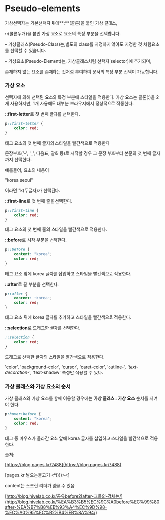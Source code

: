 # Pseudo-elements

가상선택자는 기본선택자 뒤에**:**(콜론)을 붙인 가상 클래스,

**::**(콜론두개)을 붙인 가상 요소로 요소의 특정 부분을 선택합니다.

– 가상클래스(Pseudo-Class)는,별도의 class를 지정하지 않아도 지정한 것 처럼요소를 선택할 수 있습니다.

– 가상요소(Pseudo-Element)는, 가상클래스처럼 선택자(selector)에 추가되며,

존재하지 않는 요소를 존재하는 것처럼 부여하여 문서의 특정 부분 선택이 가능합니다.

### 가상 요소

선택자에 의해 선택된 요소의 특정 부분에 스타일을 적용한다. 가상 요소는 콜론(:)을 2개 사용하지만, 1개 사용해도 대부분 브라우저에서 정상적으로 작동한다.

**::first-letter**로 첫 번째 글자를 선택한다.

```css
p::first-letter {
    color: red;
}
```

<p> 태그 요소의 첫 번째 글자의 스타일을 빨간색으로 적용한다.

문장부호('-', '_', 따옴표, 괄호 등)로 시작할 경우 그 문장 부호부터 본문의 첫 번째 글자까지 선택한다.

예를들어, 요소의 내용이 <p>"korea seoul"</p>이라면 "k(두글자)가 선택된다.

**::first-line**로 첫 번째 줄을 선택한다.

```css
p::first-line {
    color: red;
}
```

<p> 태그 요소의 첫 번째 줄의 스타일을 빨간색으로 적용한다.

**::before**로 시작 부분을 선택한다.

```css
p::before {
    content: "korea";
    color: red;
}
```

<p> 태그 요소 앞에 korea 글자를 삽입하고 스타일을 빨간색으로 적용한다.

**::after**로 끝 부분을 선택한다.

```css
p::after {
    content: "korea";
    color: red;
}
```

<p> 태그 요소 뒤에 korea 글자를 추가하고 스타일을 빨간색으로 적용한다.

**::selection**로 드래그한 글자를 선택한다.

```css
::selection {
    color: red;
}
```

드래그로 선택한 글자의 스타일을 빨간색으로 적용한다.

'color', 'background-color', 'cursor', 'caret-color', 'outline-*', 'text-decoration-*', 'text-shadow' 속성만 적용할 수 있다.

### 가상 클래스와 가상 요소의 순서

가상 클래스와 가상 요소를 함께 이용할 경우에는 **가상 클래스 : 가상 요소** 순서를 지켜야 한다.

```css
p:hover:before {
    content: "korea";
    color: red;
}
```

<p> 태그 중 마우스가 올라간 요소 앞에 korea 글자를 삽입하고 스타일을 빨간색으로 적용한다.

출처:

[https://blog.pages.kr/2488](https://blog.pages.kr/2488)

[pages.kr 날으는물고기 <º))))><]

content는 스크린 리더가 읽을 수 있음

[http://blog.hivelab.co.kr/공유before와after-그들의-정체는/](http://blog.hivelab.co.kr/%EA%B3%B5%EC%9C%A0before%EC%99%80after-%EA%B7%B8%EB%93%A4%EC%9D%98-%EC%A0%95%EC%B2%B4%EB%8A%94/)
